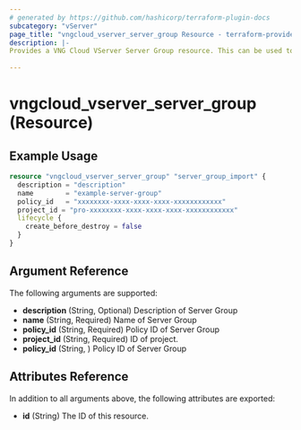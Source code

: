 ```yaml
---
# generated by https://github.com/hashicorp/terraform-plugin-docs
subcategory: "vServer"
page_title: "vngcloud_vserver_server_group Resource - terraform-provider-vngcloud"
description: |-
Provides a VNG Cloud VServer Server Group resource. This can be used to import create, modify, and delete.
  
---
```


# vngcloud_vserver_server_group (Resource)



## Example Usage

```terraform
resource "vngcloud_vserver_server_group" "server_group_import" {
  description = "description"
  name        = "example-server-group"
  policy_id   = "xxxxxxxx-xxxx-xxxx-xxxx-xxxxxxxxxxxx"
  project_id = "pro-xxxxxxxx-xxxx-xxxx-xxxx-xxxxxxxxxxxx"
  lifecycle {
    create_before_destroy = false
  }
}
```
## Argument Reference

The following arguments are supported:

- **description** (String, Optional) Description of Server Group
- **name** (String, Required) Name of Server Group
- **policy_id** (String, Required) Policy ID of Server Group
- **project_id** (String, Required) ID of project.
- **policy_id** (String, ) Policy ID of Server Group

## Attributes Reference

In addition to all arguments above, the following attributes are exported:

- **id** (String) The ID of this resource.


